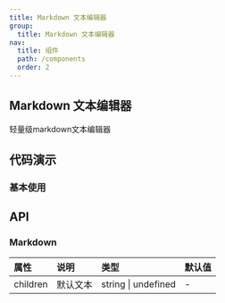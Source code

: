 ```yaml
---
title: Markdown 文本编辑器
group:
  title: Markdown 文本编辑器
nav:
  title: 组件
  path: /components
  order: 2 
---
```


## Markdown 文本编辑器

轻量级markdown文本编辑器

## 代码演示

### **基本使用**


<code src="./demo/basic.jsx"></code>

## API

### Markdown
| 属性 | 说明 | 类型 | 默认值 |
| :---- | :---- | :---- | :------ |
| children | 默认文本 | string \| undefined | - |
